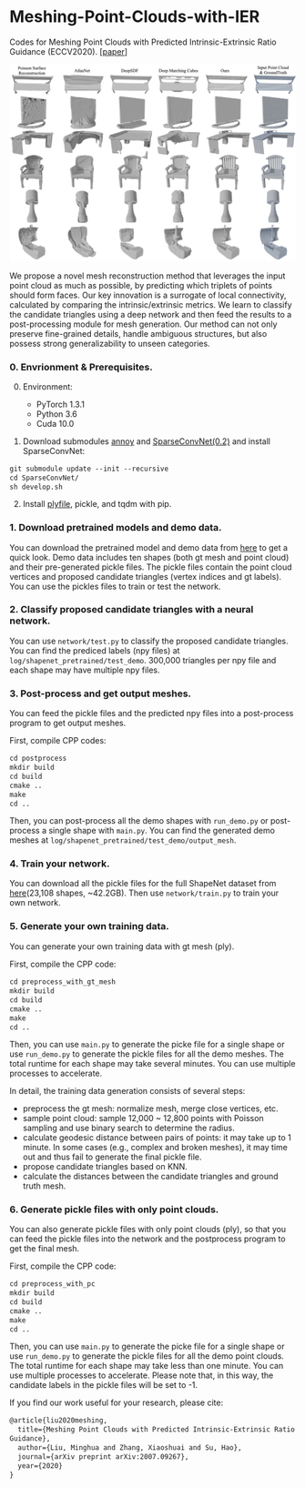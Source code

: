 # Meshing-Point-Clouds-with-IER
Codes for Meshing Point Clouds with Predicted Intrinsic-Extrinsic Ratio Guidance (ECCV2020).
[[paper](https://arxiv.org/pdf/2007.09267.pdf)]

![](/teaser.jpg)

We propose a novel mesh reconstruction method that leverages the input point cloud as much as possible, by predicting which triplets of points should form faces. Our key innovation is a surrogate of local connectivity, calculated by comparing the intrinsic/extrinsic metrics. We learn to classify the candidate triangles using a deep network and then feed the results to a post-processing module for mesh generation. Our method can not only preserve fine-grained details, handle ambiguous structures, but also possess strong generalizability to unseen categories.

### 0. Envrionment & Prerequisites.
0) Environment:
	- PyTorch 1.3.1
	- Python 3.6
	- Cuda 10.0

1) Download submodules [annoy](https://github.com/spotify/annoy/) and [SparseConvNet(0.2)](https://github.com/facebookresearch/SparseConvNet/) and install SparseConvNet:

```
git submodule update --init --recursive
cd SparseConvNet/
sh develop.sh
```
2) Install [plyfile](https://github.com/dranjan/python-plyfile), pickle, and tqdm with pip.

### 1. Download pretrained models and demo data.
You can download the pretrained model and demo data from [here](https://drive.google.com/drive/folders/1Wb-mU3mcxpKAQyb7LqqQYKbfnpmDXSiZ?usp=sharing) to get a quick look. Demo data includes ten shapes (both gt mesh and point cloud) and their pre-generated pickle files. The pickle files contain the point cloud vertices and proposed candidate triangles (vertex indices and gt labels). You can use the pickles files to train or test the network.

### 2. Classify proposed candidate triangles with a neural network.
You can use `network/test.py` to classify the proposed candidate triangles. You can find the prediced labels (npy files) at `log/shapenet_pretrained/test_demo`. 300,000 triangles per npy file and each shape may have multiple npy files.

### 3. Post-process and get output meshes.

You can feed the pickle files and the predicted npy files into a post-process program to get output meshes.

First, compile CPP codes:

```
cd postprocess
mkdir build
cd build
cmake ..
make
cd ..
```
Then, you can post-process all the demo shapes with `run_demo.py` or post-process a single shape with `main.py`. You can find the generated demo meshes at `log/shapenet_pretrained/test_demo/output_mesh`.

### 4. Train your network.
You can download all the pickle files for the full ShapeNet dataset from [here](https://drive.google.com/drive/folders/1Wb-mU3mcxpKAQyb7LqqQYKbfnpmDXSiZ?usp=sharing)(23,108 shapes, ~42.2GB). Then use `network/train.py` to train your own network.

### 5. Generate your own training data.

You can generate your own training data with gt mesh (ply). 

First, compile the CPP code:

```
cd preprocess_with_gt_mesh
mkdir build
cd build
cmake ..
make
cd ..
```
Then, you can use `main.py` to generate the picke file for a single shape or use `run_demo.py` to generate the pickle files for all the demo meshes. The total runtime for each shape may take several minutes. You can use multiple processes to accelerate. 

In detail, the training data generation consists of several steps: 
- preprocess the gt mesh: normalize mesh, merge close vertices, etc. 
- sample point cloud: sample 12,000 ~ 12,800 points with Poisson sampling and use binary search to determine the radius.
- calculate geodesic distance between pairs of points: it may take up to 1 minute. In some cases (e.g., complex and broken meshes), it may time out and thus fail to generate the final pickle file.
- propose candidate triangles based on KNN.
- calculate the distances between the candidate triangles and ground truth mesh.

### 6. Generate pickle files with only point clouds.
You can also generate pickle files with only point clouds (ply), so that you can feed the pickle files into the network and the postprocess program to get the final mesh. 

First, compile the CPP code:
```
cd preprocess_with_pc
mkdir build
cd build
cmake ..
make
cd ..
```

Then, you can use `main.py` to generate the picke file for a single shape or use `run_demo.py` to generate the pickle files for all the demo point clouds. The total runtime for each shape may take less than one minute. You can use multiple processes to accelerate. Please note that, in this way, the candidate labels in the pickle files will be set to -1.



If you find our work useful for your research, please cite:

```
@article{liu2020meshing,
  title={Meshing Point Clouds with Predicted Intrinsic-Extrinsic Ratio Guidance},
  author={Liu, Minghua and Zhang, Xiaoshuai and Su, Hao},
  journal={arXiv preprint arXiv:2007.09267},
  year={2020}
}
```

### 
